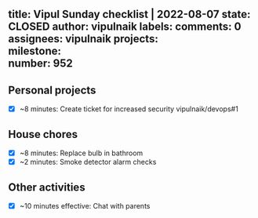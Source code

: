 title:	Vipul Sunday checklist | 2022-08-07
state:	CLOSED
author:	vipulnaik
labels:	
comments:	0
assignees:	vipulnaik
projects:	
milestone:	
number:	952
--
## Personal projects

- [x] ~8 minutes: Create ticket for increased security vipulnaik/devops#1

## House chores

- [x] ~8 minutes: Replace bulb in bathroom
- [x] ~2 minutes: Smoke detector alarm checks 

## Other activities

- [x] ~10 minutes effective: Chat with parents
